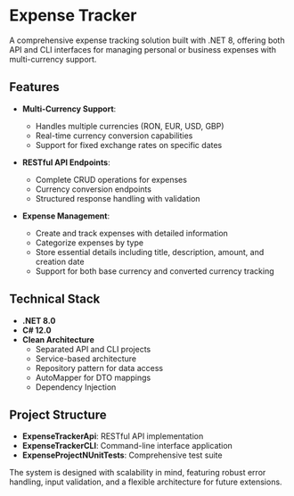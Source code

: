 # Expense Tracker

A comprehensive expense tracking solution built with .NET 8, offering both API and CLI interfaces for managing personal or business expenses with multi-currency support.

## Features

- **Multi-Currency Support**: 
  - Handles multiple currencies (RON, EUR, USD, GBP)
  - Real-time currency conversion capabilities
  - Support for fixed exchange rates on specific dates

- **RESTful API Endpoints**:
  - Complete CRUD operations for expenses
  - Currency conversion endpoints
  - Structured response handling with validation

- **Expense Management**:
  - Create and track expenses with detailed information
  - Categorize expenses by type
  - Store essential details including title, description, amount, and creation date
  - Support for both base currency and converted currency tracking

## Technical Stack

- **.NET 8.0**
- **C# 12.0**
- **Clean Architecture**
  - Separated API and CLI projects
  - Service-based architecture
  - Repository pattern for data access
  - AutoMapper for DTO mappings
  - Dependency Injection

## Project Structure

- **ExpenseTrackerApi**: RESTful API implementation
- **ExpenseTrackerCLI**: Command-line interface application
- **ExpenseProjectNUnitTests**: Comprehensive test suite

The system is designed with scalability in mind, featuring robust error handling, input validation, and a flexible architecture for future extensions.
